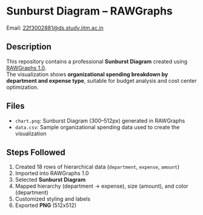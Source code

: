 # Sunburst Diagram – RAWGraphs

Email: 22f3002881@ds.study.iitm.ac.in  

## Description
This repository contains a professional **Sunburst Diagram** created using [RAWGraphs 1.0](https://rawgraphs.io/).  
The visualization shows **organizational spending breakdown by department and expense type**, suitable for budget analysis and cost center optimization.  

## Files
- `chart.png`: Sunburst Diagram (300–512px) generated in RAWGraphs  
- `data.csv`: Sample organizational spending data used to create the visualization  

## Steps Followed
1. Created 18 rows of hierarchical data (`department`, `expense`, `amount`)  
2. Imported into RAWGraphs 1.0  
3. Selected **Sunburst Diagram**  
4. Mapped hierarchy (department → expense), size (amount), and color (department)  
5. Customized styling and labels  
6. Exported **PNG** (512x512)  

